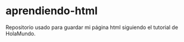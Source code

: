 # aprendiendo-html
Repositorio usado para guardar mi página html siguiendo el tutorial de HolaMundo.
